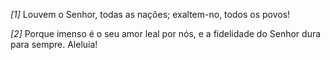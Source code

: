 *[1]* Louvem o Senhor, todas as nações; exaltem-no, todos os povos!

*[2]* Porque imenso é o seu amor leal por nós, e a fidelidade do Senhor dura para sempre. Aleluia!

